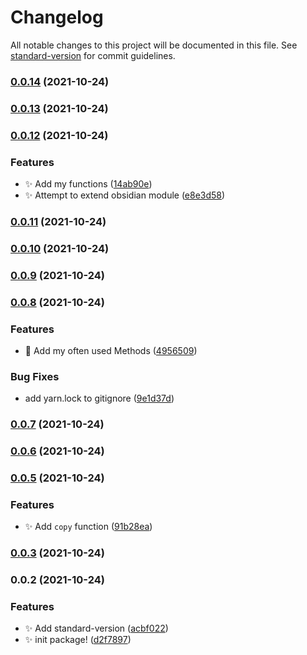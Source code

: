 # Changelog

All notable changes to this project will be documented in this file. See [standard-version](https://github.com/conventional-changelog/standard-version) for commit guidelines.

### [0.0.14](https://github.com/SkepticMystic/obsidian-community-lib/compare/0.0.13...0.0.14) (2021-10-24)

### [0.0.13](https://github.com/SkepticMystic/obsidian-community-lib/compare/0.0.12...0.0.13) (2021-10-24)

### [0.0.12](https://github.com/SkepticMystic/obsidian-community-lib/compare/0.0.11...0.0.12) (2021-10-24)


### Features

* :sparkles: Add my functions ([14ab90e](https://github.com/SkepticMystic/obsidian-community-lib/commit/14ab90e56ba0a4eb2559d92be0d37762362543b2))
* :sparkles: Attempt to extend obsidian module ([e8e3d58](https://github.com/SkepticMystic/obsidian-community-lib/commit/e8e3d587db20287c69746cc56e35db7faaa211d4))

### [0.0.11](https://github.com/SkepticMystic/obsidian-community-lib/compare/0.0.10...0.0.11) (2021-10-24)

### [0.0.10](https://github.com/SkepticMystic/obsidian-community-lib/compare/0.0.9...0.0.10) (2021-10-24)

### [0.0.9](https://github.com/SkepticMystic/obsidian-community-lib/compare/0.0.8...0.0.9) (2021-10-24)

### [0.0.8](https://github.com/SkepticMystic/obsidian-community-lib/compare/0.0.7...0.0.8) (2021-10-24)


### Features

* :rocket: Add my often used Methods ([4956509](https://github.com/SkepticMystic/obsidian-community-lib/commit/4956509fb5f4a3fb62544b2977f1de9bc3bf543d))


### Bug Fixes

* add yarn.lock to gitignore ([9e1d37d](https://github.com/SkepticMystic/obsidian-community-lib/commit/9e1d37d3d3f19375e0c4fb4259a719472c934d01))

### [0.0.7](https://github.com/SkepticMystic/obsidian-community-lib/compare/0.0.6...0.0.7) (2021-10-24)

### [0.0.6](https://github.com/SkepticMystic/obsidian-community-lib/compare/0.0.5...0.0.6) (2021-10-24)

### [0.0.5](https://github.com/SkepticMystic/obsidian-community-lib/compare/0.0.4...0.0.5) (2021-10-24)

### Features

- :sparkles: Add `copy` function ([91b28ea](https://github.com/SkepticMystic/obsidian-community-lib/commit/91b28eae5a12c7d925efe6f7f7e7c60851d89761))

### [0.0.3](https://github.com/SkepticMystic/obsidian-community-lib/compare/0.0.4...0.0.3) (2021-10-24)

### 0.0.2 (2021-10-24)

### Features

- :sparkles: Add standard-version ([acbf022](https://github.com/SkepticMystic/obsidian-community-lib/commit/acbf02260a41206f4c7ec5a4c86d7b77b70be3e4))
- :sparkles: init package! ([d2f7897](https://github.com/SkepticMystic/obsidian-community-lib/commit/d2f7897bd02726ff6947d9c9dadbd12d88c4d9ea))
